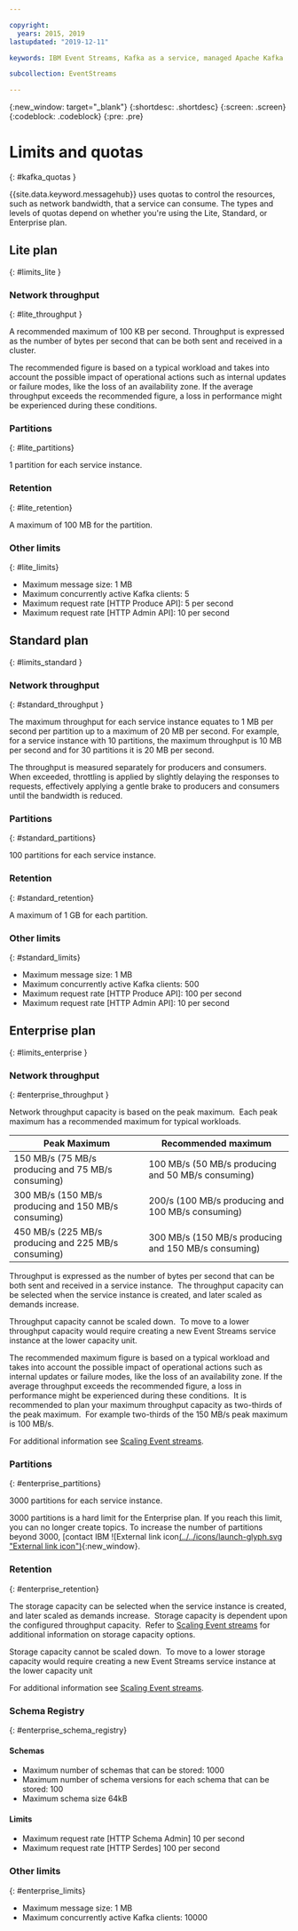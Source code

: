 ```yaml
---

copyright:
  years: 2015, 2019
lastupdated: "2019-12-11"

keywords: IBM Event Streams, Kafka as a service, managed Apache Kafka

subcollection: EventStreams

---
```


{:new_window: target="_blank"}
{:shortdesc: .shortdesc}
{:screen: .screen}
{:codeblock: .codeblock}
{:pre: .pre}


# Limits and quotas
{: #kafka_quotas }

{{site.data.keyword.messagehub}} uses quotas to control the resources, such as network bandwidth, that a service can consume. The types and levels of quotas depend on whether you're using the Lite, Standard, or Enterprise plan.

## Lite plan
{: #limits_lite }

### Network throughput
{: #lite_throughput }

A recommended maximum of 100 KB per second. Throughput is expressed as the number of bytes per second that can be both sent and received in a cluster.

The recommended figure is based on a typical workload and takes into account the possible impact of operational actions such as internal updates or failure modes, like the loss of an availability zone. If the average throughput exceeds the recommended figure, a loss in performance might be experienced during these conditions.


### Partitions
{: #lite_partitions}

1 partition for each service instance.

### Retention
{: #lite_retention}

A maximum of 100 MB for the partition. 

### Other limits
{: #lite_limits}

* Maximum message size: 1 MB
* Maximum concurrently active Kafka clients: 5
* Maximum request rate [HTTP Produce API]: 5 per second
* Maximum request rate [HTTP Admin API]: 10 per second

## Standard plan
{: #limits_standard }

### Network throughput
{: #standard_throughput }

The maximum throughput for each service instance equates to 1 MB per second per partition up to a maximum of 20 MB per second. For example, for a service instance with 10 partitions, the maximum throughput is 10 MB per second and for 30 partitions it is 20 MB per second.

The throughput is measured separately for producers and consumers. When exceeded, throttling is applied by slightly delaying the responses to requests, effectively applying a gentle brake to producers and consumers until the bandwidth is reduced.

### Partitions
{: #standard_partitions}

100 partitions for each service instance.

### Retention
{: #standard_retention}

A maximum of 1 GB for each partition.

### Other limits
{: #standard_limits}

* Maximum message size: 1 MB
* Maximum concurrently active Kafka clients: 500
* Maximum request rate [HTTP Produce API]: 100 per second
* Maximum request rate [HTTP Admin API]: 10 per second

## Enterprise plan
{: #limits_enterprise }

### Network throughput
{: #enterprise_throughput }

Network throughput capacity is based on the peak maximum.  Each peak maximum has a recommended maximum for typical workloads.

| Peak Maximum | Recommended maximum | 
|--------------|-----------------------|
|150 MB/s (75 MB/s producing and 75 MB/s consuming)| 100 MB/s (50 MB/s producing and 50 MB/s consuming) |
|300 MB/s (150 MB/s producing and 150 MB/s consuming)|200/s (100 MB/s producing and 100 MB/s consuming) |
|450 MB/s (225 MB/s producing and 225 MB/s consuming)|300 MB/s (150 MB/s producing and 150 MB/s consuming)|

Throughput is expressed as the number of bytes per second that can be both sent and received in a service instance.  The throughput capacity can be selected when the service instance is created, and later scaled as demands increase. 


Throughput capacity cannot be scaled down.  To move to a lower throughput capacity would require creating a new Event Streams service instance at the lower capacity unit.


The recommended maximum figure is based on a typical workload and takes into account the possible impact of operational actions such as internal updates or failure modes, like the loss of an availability zone. If the average throughput exceeds the recommended figure, a loss in performance might be experienced during these conditions.  It is recommended to plan your maximum throughput capacity as two-thirds of the peak maximum.  For example two-thirds of the 150 MB/s peak maximum is 100 MB/s.

For additional information see [Scaling Event streams](https://cloud.ibm.com/docs/EventStreams?topic=EventStreams-ES_scaling_capacity).

### Partitions
{: #enterprise_partitions}

3000 partitions for each service instance. 

3000 partitions is a hard limit for the Enterprise plan. If you reach this limit, you can no longer create topics. To increase the number of partitions beyond 3000, [contact IBM ![External link icon[(../../icons/launch-glyph.svg "External link icon")](/docs/get-support?topic=get-support-getting-customer-support#using-avatar){:new_window}.

### Retention
{: #enterprise_retention}

The storage capacity can be selected when the service instance is created, and later scaled as demands increase.  Storage capacity is dependent upon the configured throughput capacity.  Refer to [Scaling Event streams](https://cloud.ibm.com/docs/EventStreams?topic=EventStreams-ES_scaling_capacity) for additional information on storage capacity options.


Storage capacity cannot be scaled down.  To move to a lower storage capacity would require creating a new Event Streams service instance at the lower capacity unit


For additional information see [Scaling Event streams](https://cloud.ibm.com/docs/EventStreams?topic=EventStreams-ES_scaling_capacity).

### Schema Registry
{: #enterprise_schema_registry}

#### Schemas
* Maximum number of schemas that can be stored: 1000
* Maximum number of schema versions for each schema that can be stored: 100
* Maximum schema size 64kB

#### Limits
* Maximum request rate [HTTP Schema Admin] 10 per second
* Maximum request rate [HTTP Serdes] 100 per second

### Other limits
{: #enterprise_limits}

*  Maximum message size: 1 MB
*  Maximum concurrently active Kafka clients: 10000




















